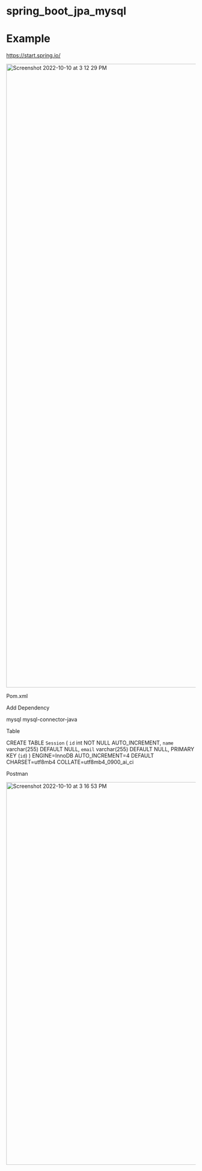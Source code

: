# spring_boot_jpa_mysql

# Example

https://start.spring.io/

<img width="1654" alt="Screenshot 2022-10-10 at 3 12 29 PM" src="https://user-images.githubusercontent.com/7985860/194843690-f82732fc-a9a7-4e60-ba35-7ab59c9ff055.png">

Pom.xml

Add Dependency

<groupId>mysql</groupId>
<artifactId>mysql-connector-java</artifactId>

Table

CREATE TABLE `Session` (
  `id` int NOT NULL AUTO_INCREMENT,
  `name` varchar(255) DEFAULT NULL,
  `email` varchar(255) DEFAULT NULL,
  PRIMARY KEY (`id`)
) ENGINE=InnoDB AUTO_INCREMENT=4 DEFAULT CHARSET=utf8mb4 COLLATE=utf8mb4_0900_ai_ci

Postman

<img width="1015" alt="Screenshot 2022-10-10 at 3 16 53 PM" src="https://user-images.githubusercontent.com/7985860/194844518-ecbc2301-3b70-49c9-8fdc-bd15df4dc833.png">
